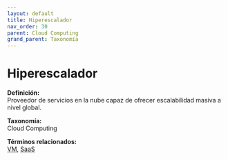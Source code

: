 ```yaml
---
layout: default
title: Hiperescalador
nav_order: 30
parent: Cloud Computing
grand_parent: Taxonomía
---
```


# Hiperescalador

**Definición:**  
Proveedor de servicios en la nube capaz de ofrecer escalabilidad masiva a nivel global.

**Taxonomía:**  
Cloud Computing

**Términos relacionados:**  
[VM](https://maleniski.github.io/diccionario-angl-tec-mx/docs/taxonomia/vm/vm.html), [SaaS](https://maleniski.github.io/diccionario-angl-tec-mx/docs/taxonomia/saas/saas.html)
